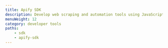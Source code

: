 ```yaml
---
title: Apify SDK
description: Develop web scraping and automation tools using JavaScript/Node.js and headless Chrome and Puppeteer. Build Apify actors locally or upload to the Apify cloud.
menuWeight: 12
category: developer tools
paths:
    - sdk
    - apify-sdk
---
```



